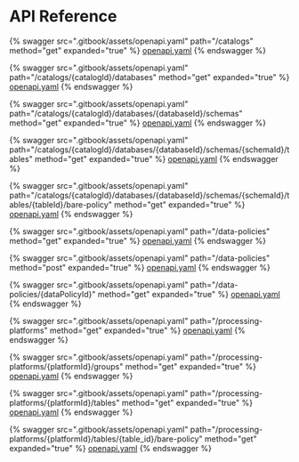 # API Reference

{% swagger src=".gitbook/assets/openapi.yaml" path="/catalogs" method="get" expanded="true" %}
[openapi.yaml](.gitbook/assets/openapi.yaml)
{% endswagger %}

{% swagger src=".gitbook/assets/openapi.yaml" path="/catalogs/{catalogId}/databases" method="get" expanded="true" %}
[openapi.yaml](.gitbook/assets/openapi.yaml)
{% endswagger %}

{% swagger src=".gitbook/assets/openapi.yaml" path="/catalogs/{catalogId}/databases/{databaseId}/schemas" method="get" expanded="true" %}
[openapi.yaml](.gitbook/assets/openapi.yaml)
{% endswagger %}

{% swagger src=".gitbook/assets/openapi.yaml" path="/catalogs/{catalogId}/databases/{databaseId}/schemas/{schemaId}/tables" method="get" expanded="true" %}
[openapi.yaml](.gitbook/assets/openapi.yaml)
{% endswagger %}

{% swagger src=".gitbook/assets/openapi.yaml" path="/catalogs/{catalogId}/databases/{databaseId}/schemas/{schemaId}/tables/{tableId}/bare-policy" method="get" expanded="true" %}
[openapi.yaml](.gitbook/assets/openapi.yaml)
{% endswagger %}

{% swagger src=".gitbook/assets/openapi.yaml" path="/data-policies" method="get" expanded="true" %}
[openapi.yaml](.gitbook/assets/openapi.yaml)
{% endswagger %}

{% swagger src=".gitbook/assets/openapi.yaml" path="/data-policies" method="post" expanded="true" %}
[openapi.yaml](.gitbook/assets/openapi.yaml)
{% endswagger %}

{% swagger src=".gitbook/assets/openapi.yaml" path="/data-policies/{dataPolicyId}" method="get" expanded="true" %}
[openapi.yaml](.gitbook/assets/openapi.yaml)
{% endswagger %}

{% swagger src=".gitbook/assets/openapi.yaml" path="/processing-platforms" method="get" expanded="true" %}
[openapi.yaml](.gitbook/assets/openapi.yaml)
{% endswagger %}

{% swagger src=".gitbook/assets/openapi.yaml" path="/processing-platforms/{platformId}/groups" method="get" expanded="true" %}
[openapi.yaml](.gitbook/assets/openapi.yaml)
{% endswagger %}

{% swagger src=".gitbook/assets/openapi.yaml" path="/processing-platforms/{platformId}/tables" method="get" expanded="true" %}
[openapi.yaml](.gitbook/assets/openapi.yaml)
{% endswagger %}

{% swagger src=".gitbook/assets/openapi.yaml" path="/processing-platforms/{platformId}/tables/{table_id}/bare-policy" method="get" expanded="true" %}
[openapi.yaml](.gitbook/assets/openapi.yaml)
{% endswagger %}
